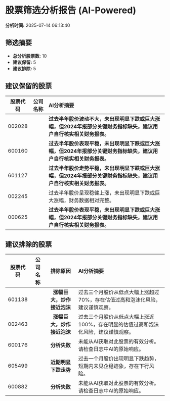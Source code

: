 # 股票筛选分析报告 (AI-Powered)

**分析时间:** 2025-07-14 06:13:40

## 筛选摘要

- **总分析股票数:** 10
- **建议保留:** 5
- **建议排除:** 5

## 建议保留的股票

| 股票代码 | 公司名称 | AI分析摘要 |
|:---:|:---:|:---|
| 002028 |  | **过去半年股价波动不大，未出现明显下跌或巨大涨幅，但2024年报部分关键财务指标缺失，建议用户自行核实相关财务报表。** |
| 600160 |  | **过去半年股价表现平稳，未出现明显下跌或巨大涨幅，但2024年报部分关键财务指标缺失，建议用户自行核实相关财务报表。** |
| 601127 |  | **过去半年股价走势平稳，未出现明显下跌或巨大涨幅，但2024年报部分关键财务指标缺失，建议用户自行核实相关财务报表。** |
| 002245 |  | 过去半年股价呈现稳健上涨，未出现明显下跌或巨大涨幅，财务数据相对完整。 |
| 000625 |  | **过去半年股价表现平稳，未出现明显下跌或巨大涨幅，但2024年报部分关键财务指标缺失，建议用户自行核实相关财务报表。** |

## 建议排除的股票

| 股票代码 | 公司名称 | 排除原因 | AI分析摘要 |
|:---:|:---:|:---:|:---|
| 601138 |  | **涨幅巨大，炒作接近泡沫** | 过去三个月股价从低点大幅上涨超过70%，存在估值过高和泡沫化风险，建议谨慎观察。 |
| 002463 |  | **涨幅巨大，炒作接近泡沫** | 过去三个月股价从低点大幅上涨近100%，存在明显的估值过高和泡沫化风险，建议谨慎观察。 |
| 600176 |  | **分析失败** | 未能从AI获取对此股票的有效分析。请检查日志中AI的原始响应。 |
| 605499 |  | **近期明显下跌走势** | 过去一个月股价出现明显下跌趋势，短期内未见企稳迹象，存在下行风险。 |
| 600882 |  | **分析失败** | 未能从AI获取对此股票的有效分析。请检查日志中AI的原始响应。 |
